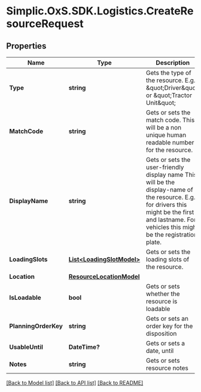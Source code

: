 # Simplic.OxS.SDK.Logistics.CreateResourceRequest

## Properties

Name | Type | Description | Notes
------------ | ------------- | ------------- | -------------
**Type** | **string** | Gets the type of the resource.     E.g. \&quot;Driver\&quot; or \&quot;Tractor Unit\&quot;   | [optional] 
**MatchCode** | **string** | Gets or sets the match code.     This will be a non unique human readable number for the resource.   | [optional] 
**DisplayName** | **string** | Gets or sets the user-friendly display name     This will be the display-name of the resource. E.g. for drivers  this might be the first- and lastname. For vehicles this might be   the registration plate.   | [optional] 
**LoadingSlots** | [**List&lt;LoadingSlotModel&gt;**](LoadingSlotModel.md) | Gets or sets the loading slots of the resource. | [optional] 
**Location** | [**ResourceLocationModel**](ResourceLocationModel.md) |  | [optional] 
**IsLoadable** | **bool** | Gets or sets whether the resource is loadable | [optional] 
**PlanningOrderKey** | **string** | Gets or sets an order key for the disposition | [optional] 
**UsableUntil** | **DateTime?** | Gets or sets a date, until | [optional] 
**Notes** | **string** | Gets or sets resource notes | [optional] 

[[Back to Model list]](../README.md#documentation-for-models) [[Back to API list]](../README.md#documentation-for-api-endpoints) [[Back to README]](../README.md)

